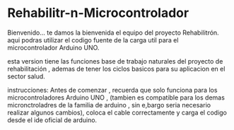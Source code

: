 # Rehabilitr-n-Microcontrolador
Bienvenido...
te damos la bienvenida el equipo del proyecto Rehabilitrón.
aqui podras utilizar el codigo fuente de la carga 
util para el microcontrolador Arduino UNO.

esta version tiene las funciones base de trabajo naturales
del proyecto de rehabilitación , ademas de tener los ciclos
basicos para su aplicacion en el sector salud.

instrucciones:
Antes de comenzar , recuerda que solo funciona para los 
microcontroladores Arduino UNO , (tambien es compatible para
los demas micronctroladres de la familia de arduino , sin 
e,bargo seria necesario realizar algunos cambios), coloca 
el cable correctamente y carga el codigo desde el ide
oficial de arduino.
